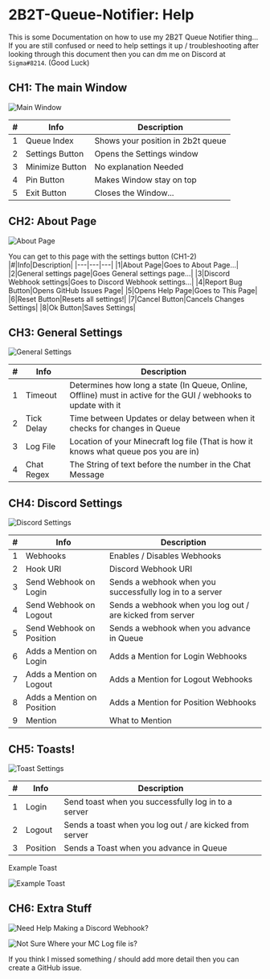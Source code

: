 # **2B2T-Queue-Notifier:** Help

This is some Documentation on how to use my 2B2T Queue Notifier thing...<br/>If you are still confused or need to help settings it up / troubleshooting after looking through this document then you can dm me on Discord at `Sigma#8214`. (Good Luck)

## CH1: The main Window

![Main Window](https://i.imgur.com/bC0zdMB.png)

|#|Info|Description|
|---|---|---|
|1|Queue Index|Shows your position in 2b2t queue|
|2|Settings Button|Opens the Settings window|
|3|Minimize Button|No explanation Needed|
|4|Pin Button|Makes Window stay on top|
|5|Exit Button|Closes the Window...|

## CH2: About Page

![About Page](https://i.imgur.com/RSkRkO3.png)

You can get to this page with the settings button (CH1-2)
|#|Info|Description|
|---|---|---|
|1|About Page|Goes to About Page...|
|2|General settings page|Goes General settings page...|
|3|Discord Webhook settings|Goes to Discord Webhook settings...|
|4|Report Bug Button|Opens GitHub Issues Page|
|5|Opens Help Page|Goes to This Page|
|6|Reset Button|Resets all settings!|
|7|Cancel Button|Cancels Changes Settings|
|8|Ok Button|Saves Settings|

## CH3: General Settings

![General Settings](https://i.imgur.com/sO5iLvw.png)

|#|Info|Description|
|---|---|---|
|1|Timeout|Determines how long a state (In Queue, Online, Offline) must in active for the GUI / webhooks to update with it|
|2|Tick Delay|Time between Updates or delay between when it checks for changes in Queue|
|3|Log File|Location of your Minecraft log file (That is how it knows what queue pos you are in)|
|4|Chat Regex|The String of text before the number in the Chat Message|

## CH4: Discord Settings

![Discord Settings](https://i.imgur.com/0qU08rX.png)

|#|Info|Description|
|---|---|---|
|1|Webhooks|Enables / Disables Webhooks|
|2|Hook URI|Discord Webhook URI|
|3|Send Webhook on Login|Sends a webhook when you successfully log in to a server|
|4|Send Webhook on Logout|Sends a webhook when you log out / are kicked from server|
|5|Send Webhook on Position|Sends a webhook when you advance in Queue|
|6|Adds a Mention on Login|Adds a Mention for Login Webhooks|
|7|Adds a Mention on Logout|Adds a Mention for Logout Webhooks|
|8|Adds a Mention on Position|Adds a Mention for Position Webhooks|
|9|Mention|What to Mention|

## CH5: Toasts!

![Toast Settings](https://i.imgur.com/3x2UdBp.png)

|#|Info|Description|
|---|---|---|
|1|Login|Send toast when you successfully log in to a server|
|2|Logout|Sends a toast when you log out / are kicked from server|
|3|Position|Sends a Toast when you advance in Queue|

Example Toast

![Example Toast](https://i.imgur.com/KcR10VE.png)

## CH6: Extra Stuff

![Need Help Making a Discord Webhook?](https://support.discord.com/hc/en-us/articles/228383668-Intro-to-Webhooks)

![Not Sure Where your MC Log file is?](https://help.minecraft.net/hc/en-us/articles/360035131551-Where-are-Minecraft-files-stored-)

If you think I missed something / should add more detail then you can create a GitHub issue.
